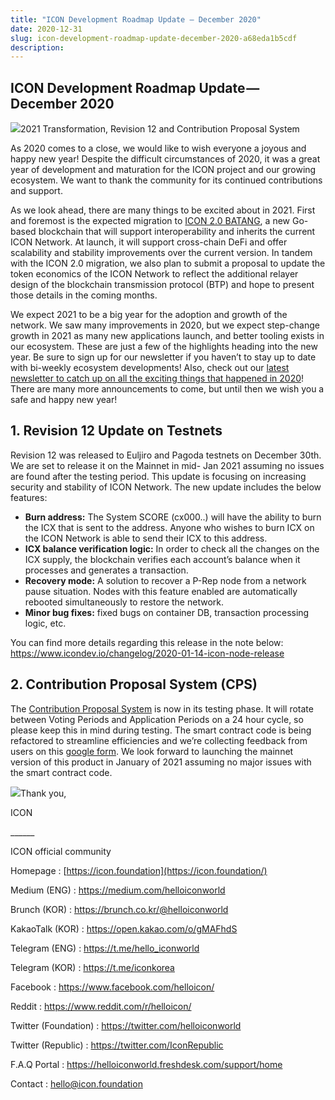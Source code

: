 ```yaml
---
title: "ICON Development Roadmap Update — December 2020"
date: 2020-12-31
slug: icon-development-roadmap-update-december-2020-a68eda1b5cdf
description:
---
```


## ICON Development Roadmap Update — December 2020

![](https://cdn-images-1.medium.com/max/800/1*YM3K7k1nWEvSz1FMzDGoeA.png)2021 Transformation, Revision 12 and Contribution Proposal System

As 2020 comes to a close, we would like to wish everyone a joyous and happy new year! Despite the difficult circumstances of 2020, it was a great year of development and maturation for the ICON project and our growing ecosystem. We want to thank the community for its continued contributions and support.

As we look ahead, there are many things to be excited about in 2021. First and foremost is the expected migration to [ICON 2.0 BATANG](https://medium.com/helloiconworld/icon-2-0-introducing-a-new-blockchain-software-architecture-based-on-go-8874107a4e58), a new Go-based blockchain that will support interoperability and inherits the current ICON Network. At launch, it will support cross-chain DeFi and offer scalability and stability improvements over the current version. In tandem with the ICON 2.0 migration, we also plan to submit a proposal to update the token economics of the ICON Network to reflect the additional relayer design of the blockchain transmission protocol (BTP) and hope to present those details in the coming months.

We expect 2021 to be a big year for the adoption and growth of the network. We saw many improvements in 2020, but we expect step-change growth in 2021 as many new applications launch, and better tooling exists in our ecosystem. These are just a few of the highlights heading into the new year. Be sure to sign up for our newsletter if you haven’t to stay up to date with bi-weekly ecosystem developments! Also, check out our [latest newsletter to catch up on all the exciting things that happened in 2020](https://www.getrevue.co/profile/helloiconworld/issues/icon-newsletter-38-best-of-2020-edition-299384)! There are many more announcements to come, but until then we wish you a safe and happy new year!

## 1. Revision 12 Update on Testnets

Revision 12 was released to Euljiro and Pagoda testnets on December 30th. We are set to release it on the Mainnet in mid- Jan 2021 assuming no issues are found after the testing period. This update is focusing on increasing security and stability of ICON Network. The new update includes the below features:

* **Burn address:** The System SCORE (cx000..) will have the ability to burn the ICX that is sent to the address. Anyone who wishes to burn ICX on the ICON Network is able to send their ICX to this address.
* **ICX balance verification logic:** In order to check all the changes on the ICX supply, the blockchain verifies each account’s balance when it processes and generates a transaction.
* **Recovery mode:** A solution to recover a P-Rep node from a network pause situation. Nodes with this feature enabled are automatically rebooted simultaneously to restore the network.
* **Minor bug fixes:** fixed bugs on container DB, transaction processing logic, etc.

You can find more details regarding this release in the note below: <https://www.icondev.io/changelog/2020-01-14-icon-node-release>

## 2. Contribution Proposal System (CPS)

The [Contribution Proposal System](http://cps.ibriz.ai) is now in its testing phase. It will rotate between Voting Periods and Application Periods on a 24 hour cycle, so please keep this in mind during testing. The smart contract code is being refactored to streamline efficiencies and we’re collecting feedback from users on this [google form](https://forms.gle/ckDnXbnrsxLY2eSk7). We look forward to launching the mainnet version of this product in January of 2021 assuming no major issues with the smart contract code.

![](https://cdn-images-1.medium.com/max/800/0*N5j-uBEM7SMVpTcj)Thank you,

ICON

\_\_\_\_\_\_

ICON official community

Homepage : [https://icon.foundation](https://icon.foundation/)

Medium (ENG) : <https://medium.com/helloiconworld>

Brunch (KOR) : <https://brunch.co.kr/@helloiconworld>

KakaoTalk (KOR) : <https://open.kakao.com/o/gMAFhdS>

Telegram (ENG) : <https://t.me/hello_iconworld>

Telegram (KOR) : <https://t.me/iconkorea>

Facebook : <https://www.facebook.com/helloicon/>

Reddit : <https://www.reddit.com/r/helloicon/>

Twitter (Foundation) : <https://twitter.com/helloiconworld>

Twitter (Republic) : <https://twitter.com/IconRepublic>

F.A.Q Portal : <https://helloiconworld.freshdesk.com/support/home>

Contact : hello@icon.foundation

